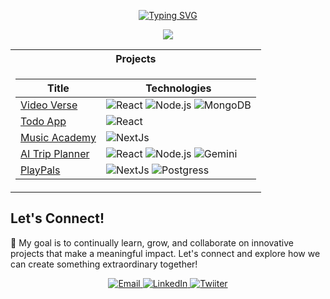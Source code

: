 <p align="center">
  <a href="https://github.com/Himanshu-gupta31">
    <img src="https://readme-typing-svg.demolab.com?font=Arial&size=18&duration=2000&pause=100&multiline=true&width=500&height=80&lines=Himanshu+Gupta;Full Stack Developer;" alt="Typing SVG" />
  </a>
</p>

<p align="center">
  <a href="https://github.com/Himanshu-gupta31">
    <img src="https://github-stats-alpha.vercel.app/api?username=Himanshu-gupta31&cc=22272e&tc=37BCF6&ic=fff&bc=0000">
  </a>
</p>

<table align="center">
<tr><th>Projects</th></tr>
<tr><td>

|Title | Technologies|
|--|--|
| [Video Verse](https://videoverse-two.vercel.app/signin) | ![React](https://img.shields.io/badge/React-black?style=flat-square&logo=react) ![Node.js](https://img.shields.io/badge/Node.js-black?style=flat-square&logo=nodedotjs) ![MongoDB](https://img.shields.io/badge/MongoDB-black?style=flat-square&logo=mongodb)| ![Cloudinary](https://img.shields.io/badge/cloudinary-black?style=flat-square&logo=cloudinary)
| [Todo App](https://todo-app-one-lovat.vercel.app/) |  ![React](https://img.shields.io/badge/React-black?style=flat-square&logo=react) 
| [Music Academy](https://music-nest.vercel.app/) |  ![NextJs](https://img.shields.io/badge/Next-black?style=flat-square&logo=vercel) 
| [AI Trip Planner]() |  ![React](https://img.shields.io/badge/React-black?style=flat-square&logo=react) ![Node.js](https://img.shields.io/badge/Node.js-black?style=flat-square&logo=nodedotjs) ![Gemini](https://img.shields.io/badge/Gemini-black?style=flat-square&logo=google) 
| [PlayPals](https://playpals-alpha.vercel.app/) |  ![NextJs](https://img.shields.io/badge/Next-black?style=flat-square&logo=vercel) ![Postgress](https://img.shields.io/badge/PostgreSQL-black?style=flat-square&logo=postgresql) 

</td></tr>
</table>

## Let's Connect!

🌟 My goal is to continually learn, grow, and collaborate on innovative projects that make a meaningful impact. Let's connect and explore how we can create something extraordinary together!

<p align="center">
  <a href="mailto:gupta.him31@gmail.com">
    <img src="https://img.shields.io/badge/Gmail-333333?style=for-the-badge&logo=gmail&logoColor=red" alt="Email" />
  </a>
 
  <a href="https://www.linkedin.com/in/himanshu-gupta-431a0722a/" target="_blank">
    <img src="https://img.shields.io/badge/LinkedIn-007785?style=for-the-badge&logo=linkedin&logoColor=white" alt="LinkedIn" />
  </a>
  <a href="https://x.com/Himanshuu3112" target="_blank">
    <img src="https://img.shields.io/badge/Twitter-007785?style=for-the-badge&logo=medium&logoColor=black" alt="Twiiter" />
  </a>
</p>

<!--
**Himanshu-gupta31/Himanshu-gupta31** is a ✨ _special_ ✨ repository because its `README.md` (this file) appears on your GitHub profile.

Here are some ideas to get you started:

- 🔭 I’m currently working on ...
- 🌱 I’m currently learning ...
- 👯 I’m looking to collaborate on ...
- 🤔 I’m looking for help with ...
- 💬 Ask me about ...
- 📫 How to reach me: ...
- 😄 Pronouns: ...
- ⚡ Fun fact: ...
-->
